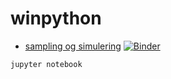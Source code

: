# winpython


* [sampling og simulering](https://mybinder.org/v2/gh/tlinnet/winpython/master?filepath=sampling_simulering.ipynb)
[![Binder](https://mybinder.org/badge.svg)](https://mybinder.org/v2/gh/tlinnet/winpython/master?filepath=sampling_simulering.ipynb)

```bash
jupyter notebook
```
